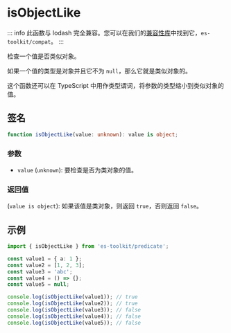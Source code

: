 # isObjectLike

::: info
此函数与 lodash 完全兼容。您可以在我们的[兼容性库](../../../compatibility.md)中找到它，`es-toolkit/compat`。
:::

检查一个值是否类似对象。

如果一个值的类型是对象并且它不为 `null`，那么它就是类似对象的。

这个函数还可以在 TypeScript 中用作类型谓词，将参数的类型缩小到类似对象的值。

## 签名

```typescript
function isObjectLike(value: unknown): value is object;
```

### 参数

- `value` (`unknown`): 要检查是否为类对象的值。

### 返回值

(`value is object`): 如果该值是类对象，则返回 `true`，否则返回 `false`。

## 示例

```typescript
import { isObjectLike } from 'es-toolkit/predicate';

const value1 = { a: 1 };
const value2 = [1, 2, 3];
const value3 = 'abc';
const value4 = () => {};
const value5 = null;

console.log(isObjectLike(value1)); // true
console.log(isObjectLike(value2)); // true
console.log(isObjectLike(value3)); // false
console.log(isObjectLike(value4)); // false
console.log(isObjectLike(value5)); // false
```
